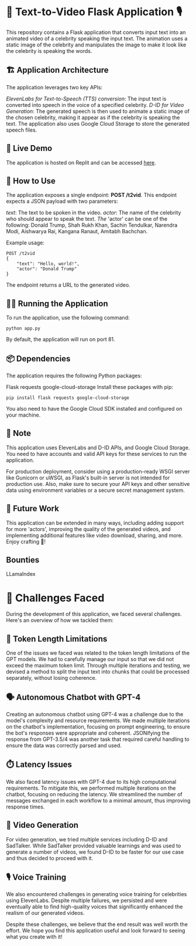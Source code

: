 

# 🎥 Text-to-Video Flask Application 🎙️
This repository contains a Flask application that converts input text into an animated video of a celebrity speaking the input text. The animation uses a static image of the celebrity and manipulates the image to make it look like the celebrity is speaking the words.

## 🏗️ Application Architecture
The application leverages two key APIs:

*ElevenLabs for Text-to-Speech (TTS) conversion*: The input text is converted into speech in the voice of a specified celebrity.
*D-ID for Video Generation*: The generated speech is then used to animate a static image of the chosen celebrity, making it appear as if the celebrity is speaking the text.
The application also uses Google Cloud Storage to store the generated speech files.

## 🚀 Live Demo
The application is hosted on Replit and can be accessed [here](https://flask--codebatgaming.repl.co).

## 🎯 How to Use
The application exposes a single endpoint: **POST /t2vid**. This endpoint expects a JSON payload with two parameters:

_text_: The text to be spoken in the video.
_actor_: The name of the celebrity who should appear to speak the text.
_The_ 'actor' can be one of the following: Donald Trump, Shah Rukh Khan, Sachin Tendulkar, Narendra Modi, Aishwarya Rai, Kangana Ranaut, Amitabh Bachchan.

Example usage:

```
POST /t2vid
{
    "text": "Hello, world!",
    "actor": "Donald Trump"
}
```
The endpoint returns a URL to the generated video.

## 🏃‍♀️ Running the Application
To run the application, use the following command:

```
python app.py
```
By default, the application will run on port 81.

## 📦 Dependencies
The application requires the following Python packages:

Flask
requests
google-cloud-storage
Install these packages with pip:

```
pip install flask requests google-cloud-storage
```
You also need to have the Google Cloud SDK installed and configured on your machine.

## 🔑 Note
This application uses ElevenLabs and D-ID APIs, and Google Cloud Storage. You need to have accounts and valid API keys for these services to run the application.

For production deployment, consider using a production-ready WSGI server like Gunicorn or uWSGI, as Flask's built-in server is not intended for production use. Also, make sure to secure your API keys and other sensitive data using environment variables or a secure secret management system.

## 🔮 Future Work
This application can be extended in many ways, including adding support for more 'actors', improving the quality of the generated videos, and implementing additional features like video download, sharing, and more. Enjoy crafting 🚀!

## Bounties
LLamaIndex

# 🚧 Challenges Faced
During the development of this application, we faced several challenges. Here's an overview of how we tackled them:

## 🎯 Token Length Limitations
One of the issues we faced was related to the token length limitations of the GPT models. We had to carefully manage our input so that we did not exceed the maximum token limit. Through multiple iterations and testing, we devised a method to split the input text into chunks that could be processed separately, without losing coherence.

## 🗣️ Autonomous Chatbot with GPT-4
Creating an autonomous chatbot using GPT-4 was a challenge due to the model's complexity and resource requirements. We made multiple iterations on the chatbot's implementation, focusing on prompt engineering, to ensure the bot's responses were appropriate and coherent. JSONifying the response from GPT-3.5/4 was another task that required careful handling to ensure the data was correctly parsed and used.

## ⏱️ Latency Issues
We also faced latency issues with GPT-4 due to its high computational requirements. To mitigate this, we performed multiple iterations on the chatbot, focusing on reducing the latency. We streamlined the number of messages exchanged in each workflow to a minimal amount, thus improving response times.

## 🎥 Video Generation
For video generation, we tried multiple services including D-ID and SadTalker. While SadTalker provided valuable learnings and was used to generate a number of videos, we found D-ID to be faster for our use case and thus decided to proceed with it.


## 🎙️ Voice Training
We also encountered challenges in generating voice training for celebrities using ElevenLabs. Despite multiple failures, we persisted and were eventually able to find high-quality voices that significantly enhanced the realism of our generated videos.

Despite these challenges, we believe that the end result was well worth the effort. We hope you find this application useful and look forward to seeing what you create with it!




